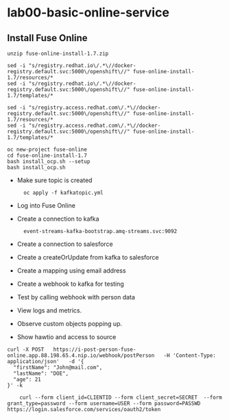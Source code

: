 # lab00-basic-online-service

## Install Fuse Online

```
unzip fuse-online-install-1.7.zip
```

```
sed -i "s/registry.redhat.io\/.*\//docker-registry.default.svc:5000\/openshift\//" fuse-online-install-1.7/resources/*
sed -i "s/registry.redhat.io\/.*\//docker-registry.default.svc:5000\/openshift\//" fuse-online-install-1.7/templates/*

sed -i "s/registry.access.redhat.com\/.*\//docker-registry.default.svc:5000\/openshift\//" fuse-online-install-1.7/resources/*
sed -i "s/registry.access.redhat.com\/.*\//docker-registry.default.svc:5000\/openshift\//" fuse-online-install-1.7/templates/*
```

```
oc new-project fuse-online
cd fuse-online-install-1.7
bash install_ocp.sh --setup
bash install_ocp.sh 
```

* Make sure topic is created

		oc apply -f kafkatopic.yml

* Log into Fuse Online
* Create a connection to kafka

		event-streams-kafka-bootstrap.amq-streams.svc:9092

* Create a connection to salesforce
* Create a createOrUpdate from kafka to salesforce
* Create a mapping using email address
* Create a webhook to kafka for testing
* Test by calling webhook with person data
* View logs and metrics.
* Observe custom objects popping up.
* Show hawtio and access to source

```
curl -X POST   https://i-post-person-fuse-online.app.88.198.65.4.nip.io/webhook/postPerson   -H 'Content-Type: application/json'   -d '{
  "firstName": "John@mail.com",
  "lastName": "DOE",
  "age": 21
}' -k
```

		curl --form client_id=CLIENTID --form client_secret=SECRET  --form grant_type=password --form username=USER --form password=PASSWD https://login.salesforce.com/services/oauth2/token


